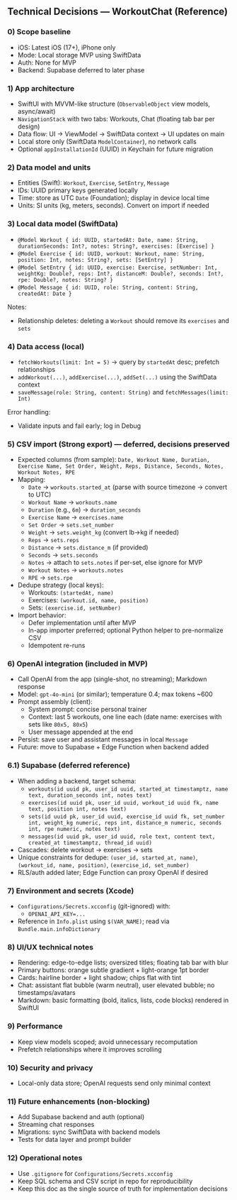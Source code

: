 ## Technical Decisions — WorkoutChat (Reference)

### 0) Scope baseline

- iOS: Latest iOS (17+), iPhone only
- Mode: Local storage MVP using SwiftData
- Auth: None for MVP
- Backend: Supabase deferred to later phase

### 1) App architecture

- SwiftUI with MVVM-like structure (`ObservableObject` view models, async/await)
- `NavigationStack` with two tabs: Workouts, Chat (floating tab bar per design)
- Data flow: UI → ViewModel → SwiftData context → UI updates on main
- Local store only (SwiftData `ModelContainer`), no network calls
- Optional `appInstallationId` (UUID) in Keychain for future migration

### 2) Data model and units

- Entities (Swift): `Workout`, `Exercise`, `SetEntry`, `Message`
- IDs: UUID primary keys generated locally
- Time: store as UTC `Date` (Foundation); display in device local time
- Units: SI units (kg, meters, seconds). Convert on import if needed

### 3) Local data model (SwiftData)

- `@Model Workout { id: UUID, startedAt: Date, name: String, durationSeconds: Int?, notes: String?, exercises: [Exercise] }`
- `@Model Exercise { id: UUID, workout: Workout, name: String, position: Int, notes: String?, sets: [SetEntry] }`
- `@Model SetEntry { id: UUID, exercise: Exercise, setNumber: Int, weightKg: Double?, reps: Int?, distanceM: Double?, seconds: Int?, rpe: Double?, notes: String? }`
- `@Model Message { id: UUID, role: String, content: String, createdAt: Date }`

Notes:

- Relationship deletes: deleting a `Workout` should remove its `exercises` and `sets`

### 4) Data access (local)

- `fetchWorkouts(limit: Int = 5)` → query by `startedAt` desc; prefetch relationships
- `addWorkout(...)`, `addExercise(...)`, `addSet(...)` using the SwiftData context
- `saveMessage(role: String, content: String)` and `fetchMessages(limit: Int)`

Error handling:

- Validate inputs and fail early; log in Debug

### 5) CSV import (Strong export) — deferred, decisions preserved

- Expected columns (from sample): `Date, Workout Name, Duration, Exercise Name, Set Order, Weight, Reps, Distance, Seconds, Notes, Workout Notes, RPE`
- Mapping:
  - `Date` → `workouts.started_at` (parse with source timezone → convert to UTC)
  - `Workout Name` → `workouts.name`
  - `Duration` (e.g., `6m`) → `duration_seconds`
  - `Exercise Name` → `exercises.name`
  - `Set Order` → `sets.set_number`
  - `Weight` → `sets.weight_kg` (convert lb→kg if needed)
  - `Reps` → `sets.reps`
  - `Distance` → `sets.distance_m` (if provided)
  - `Seconds` → `sets.seconds`
  - `Notes` → attach to `sets.notes` if per-set, else ignore for MVP
  - `Workout Notes` → `workouts.notes`
  - `RPE` → `sets.rpe`
- Dedupe strategy (local keys):
  - Workouts: `(startedAt, name)`
  - Exercises: `(workout.id, name, position)`
  - Sets: `(exercise.id, setNumber)`
- Import behavior:
  - Defer implementation until after MVP
  - In-app importer preferred; optional Python helper to pre-normalize CSV
  - Idempotent re-runs

### 6) OpenAI integration (included in MVP)

- Call OpenAI from the app (single-shot, no streaming); Markdown response
- Model: `gpt-4o-mini` (or similar); temperature 0.4; max tokens ~600
- Prompt assembly (client):
  - System prompt: concise personal trainer
  - Context: last 5 workouts, one line each (date name: exercises with sets like `80x5, 80x5`)
  - User message appended at the end
- Persist: save user and assistant messages in local `Message`
- Future: move to Supabase + Edge Function when backend added

### 6.1) Supabase (deferred reference)

- When adding a backend, target schema:
  - `workouts(id uuid pk, user_id uuid, started_at timestamptz, name text, duration_seconds int, notes text)`
  - `exercises(id uuid pk, user_id uuid, workout_id uuid fk, name text, position int, notes text)`
  - `sets(id uuid pk, user_id uuid, exercise_id uuid fk, set_number int, weight_kg numeric, reps int, distance_m numeric, seconds int, rpe numeric, notes text)`
  - `messages(id uuid pk, user_id uuid, role text, content text, created_at timestamptz, thread_id uuid)`
- Cascades: delete workout → exercises → sets
- Unique constraints for dedupe: `(user_id, started_at, name)`, `(workout_id, name, position)`, `(exercise_id, set_number)`
- RLS/auth added later; Edge Function can proxy OpenAI if desired

### 7) Environment and secrets (Xcode)

- `Configurations/Secrets.xcconfig` (git-ignored) with:
  - `OPENAI_API_KEY=...`
- Reference in `Info.plist` using `$(VAR_NAME)`; read via `Bundle.main.infoDictionary`

### 8) UI/UX technical notes

- Rendering: edge-to-edge lists; oversized titles; floating tab bar with blur
- Primary buttons: orange subtle gradient + light-orange 1pt border
- Cards: hairline border + light shadow; chips flat with tint
- Chat: assistant flat bubble (warm neutral), user elevated bubble; no timestamps/avatars
- Markdown: basic formatting (bold, italics, lists, code blocks) rendered in SwiftUI

### 9) Performance

- Keep view models scoped; avoid unnecessary recomputation
- Prefetch relationships where it improves scrolling

### 10) Security and privacy

- Local-only data store; OpenAI requests send only minimal context

### 11) Future enhancements (non-blocking)

- Add Supabase backend and auth (optional)
- Streaming chat responses
- Migrations: sync SwiftData with backend models
- Tests for data layer and prompt builder

### 12) Operational notes

- Use `.gitignore` for `Configurations/Secrets.xcconfig`
- Keep SQL schema and CSV script in repo for reproducibility
- Keep this doc as the single source of truth for implementation decisions
